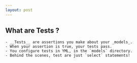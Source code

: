 ```yaml
---
layout: post
---
```


## What are Tests ?
    - __Tests__ are assertions you make about your _models_.
    - When your assertion is true, your tests pass.
    - You configure tests in YML, in the `models` directory.
    - Behind the scenes, test are just `select` statements!

